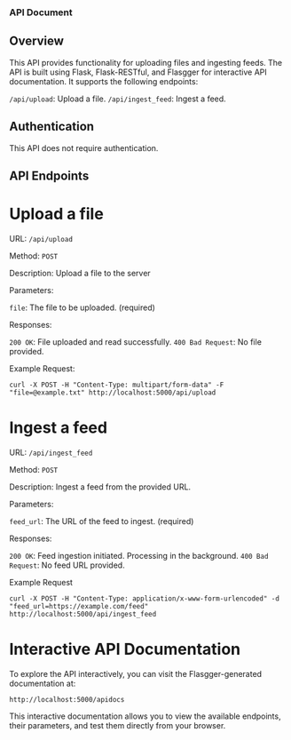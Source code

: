 ### API Document

## Overview

This API provides functionality for uploading files and ingesting feeds. The API is built using Flask, Flask-RESTful, and Flasgger for interactive API documentation. It supports the following endpoints:

`/api/upload`: Upload a file.
`/api/ingest_feed`: Ingest a feed.


## Authentication

This API does not require authentication.

## API Endpoints

# Upload a file

URL: `/api/upload`

Method: `POST`

Description: Upload a file to the server

Parameters:

`file`: The file to be uploaded. (required)

Responses:

`200 OK`: File uploaded and read successfully.
`400 Bad Request`: No file provided.

Example Request: 

`curl -X POST -H "Content-Type: multipart/form-data" -F "file=@example.txt" http://localhost:5000/api/upload`


# Ingest a feed

URL: `/api/ingest_feed`

Method: `POST`

Description: Ingest a feed from the provided URL.

Parameters:

`feed_url`: The URL of the feed to ingest. (required)

Responses:

`200 OK`: Feed ingestion initiated. Processing in the background.
`400 Bad Request`: No feed URL provided.

Example Request

`curl -X POST -H "Content-Type: application/x-www-form-urlencoded" -d "feed_url=https://example.com/feed" http://localhost:5000/api/ingest_feed`


# Interactive API Documentation

To explore the API interactively, you can visit the Flasgger-generated documentation at:

`http://localhost:5000/apidocs`

This interactive documentation allows you to view the available endpoints, their parameters, and test them directly from your browser.




